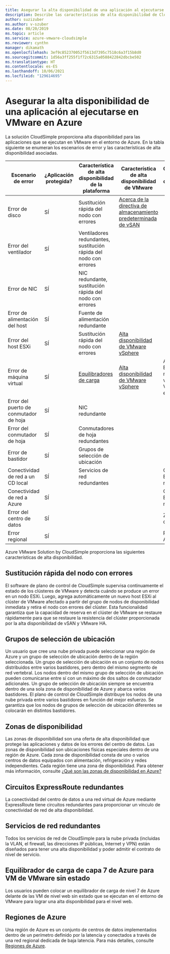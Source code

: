 ```yaml
---
title: Asegurar la alta disponibilidad de una aplicación al ejecutarse en VMware en Azure
description: Describe las características de alta disponibilidad de CloudSimple para abordar escenarios comunes de error de aplicaciones que se ejecutan en una nube privada de CloudSimple.
author: suzizuber
ms.author: v-szuber
ms.date: 08/20/2019
ms.topic: article
ms.service: azure-vmware-cloudsimple
ms.reviewer: cynthn
manager: dikamath
ms.openlocfilehash: 3ef9c852370052f5613d7395c7518c6a3f15b8d0
ms.sourcegitcommit: 1d56a3ff255f1f72c6315a0588422842dbcbe502
ms.translationtype: HT
ms.contentlocale: es-ES
ms.lasthandoff: 10/06/2021
ms.locfileid: "129614695"
---
```

# <a name="ensure-application-high-availability-when-running-in-vmware-on-azure"></a>Asegurar la alta disponibilidad de una aplicación al ejecutarse en VMware en Azure

La solución CloudSimple proporciona alta disponibilidad para las aplicaciones que se ejecutan en VMware en el entorno de Azure. En la tabla siguiente se enumeran los escenarios de error y las características de alta disponibilidad asociadas.

|  Escenario de error  |  ¿Aplicación protegida?  |  Característica de alta disponibilidad de la plataforma  |  Característica de alta disponibilidad de VMware  |  Característica de alta disponibilidad de Azure  |
|----------------------------------------|------------------------|-------------------------------------------------|-------------------------------------------------------------------------------------------------------------------------------------------------------------------------|----------------------------------------------|
|  Error de disco  |  SÍ  |  Sustitución rápida del nodo con errores  |  [Acerca de la directiva de almacenamiento predeterminada de vSAN](https://docs.vmware.com/en/VMware-vSphere/6.7/com.vmware.vsphere.virtualsan.doc/GUID-C228168F-6807-4C2A-9D74-E584CAF49A2A.html)  |  |
|  Error del ventilador  |  SÍ  |  Ventiladores redundantes, sustitución rápida del nodo con errores  |  |  |
|  Error de NIC  |  SÍ  |  NIC redundante, sustitución rápida del nodo con errores  |  |  |
|  Error de alimentación del host  |  SÍ  |  Fuente de alimentación redundante  |  |  |
|  Error del host ESXi  |  SÍ  |  Sustitución rápida del nodo con errores  |  [Alta disponibilidad de VMware vSphere](https://www.vmware.com/products/vsphere/high-availability.html)  |  |
|  Error de máquina virtual  |  SÍ  |  [Equilibradores de carga](load-balancers.md)  |  [Alta disponibilidad de VMware vSphere](https://www.vmware.com/products/vsphere/high-availability.html)  |  Azure Load Balancer para máquinas virtuales de VMware sin estado  |
|  Error del puerto de conmutador de hoja  |  SÍ  |  NIC redundante  |  |  |
|  Error del conmutador de hoja  |  SÍ  |  Conmutadores de hoja redundantes  |  |  |
|  Error de bastidor  |  SÍ  |  Grupos de selección de ubicación  |  |  |
|  Conectividad de red a un CD local  |  SÍ  |  Servicios de red redundantes  |  |  Circuitos de ER redundantes  |
|  Conectividad de red a Azure  |  SÍ  |  |  |  Circuitos de ER redundantes  |
|  Error del centro de datos  |  SÍ  |  |  |  Zonas de disponibilidad  |
|  Error regional  |  SÍ  |  |  |  Regiones de Azure  |

Azure VMware Solution by CloudSimple proporciona las siguientes características de alta disponibilidad.

## <a name="fast-replacement-of-failed-node"></a>Sustitución rápida del nodo con errores

El software de plano de control de CloudSimple supervisa continuamente el estado de los clústeres de VMware y detecta cuándo se produce un error en un nodo ESXi. Luego, agrega automáticamente un nuevo host ESXi al clúster de VMware afectado a partir del grupo de nodos de disponibilidad inmediata y retira el nodo con errores del clúster. Esta funcionalidad garantiza que la capacidad de reserva en el clúster de VMware se restaure rápidamente para que se restaure la resistencia del clúster proporcionada por la alta disponibilidad de vSAN y VMware HA.

## <a name="placement-groups"></a>Grupos de selección de ubicación

Un usuario que cree una nube privada puede seleccionar una región de Azure y un grupo de selección de ubicación dentro de la región seleccionada. Un grupo de selección de ubicación es un conjunto de nodos distribuidos entre varios bastidores, pero dentro del mismo segmento de red vertebral. Los nodos dentro del mismo grupo de selección de ubicación pueden comunicarse entre sí con un máximo de dos saltos de conmutador adicionales. Un grupo de selección de ubicación siempre se encuentra dentro de una sola zona de disponibilidad de Azure y abarca varios bastidores. El plano de control de CloudSimple distribuye los nodos de una nube privada entre varios bastidores en función del mejor esfuerzo. Se garantiza que los nodos de grupos de selección de ubicación diferentes se colocarán en distintos bastidores.

## <a name="availability-zones"></a>Zonas de disponibilidad

Las zonas de disponibilidad son una oferta de alta disponibilidad que protege las aplicaciones y datos de los errores del centro de datos. Las zonas de disponibilidad son ubicaciones físicas especiales dentro de una región de Azure. Cada zona de disponibilidad consta de uno o varios centros de datos equipados con alimentación, refrigeración y redes independientes. Cada región tiene una zona de disponibilidad. Para obtener más información, consulte [¿Qué son las zonas de disponibilidad en Azure?](../availability-zones/az-overview.md)

## <a name="redundant-azure-expressroute-circuits"></a>Circuitos ExpressRoute redundantes

La conectividad del centro de datos a una red virtual de Azure mediante ExpressRoute tiene circuitos redundantes para proporcionar un vínculo de conectividad de red de alta disponibilidad.

## <a name="redundant-networking-services"></a>Servicios de red redundantes

Todos los servicios de red de CloudSimple para la nube privada (incluidas la VLAN, el firewall, las direcciones IP públicas, Internet y VPN) están diseñados para tener una alta disponibilidad y poder admitir el contrato de nivel de servicio.

## <a name="azure-layer-7-load-balancer-for-stateless-vmware-vms"></a>Equilibrador de carga de capa 7 de Azure para VM de VMware sin estado

Los usuarios pueden colocar un equilibrador de carga de nivel 7 de Azure delante de las VM de nivel web sin estado que se ejecutan en el entorno de VMware para lograr una alta disponibilidad para el nivel web.

## <a name="azure-regions"></a>Regiones de Azure

Una región de Azure es un conjunto de centros de datos implementados dentro de un perímetro definido por la latencia y conectados a través de una red regional dedicada de baja latencia. Para más detalles, consulte [Regiones de Azure](https://azure.microsoft.com/global-infrastructure/regions).
